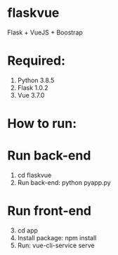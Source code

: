 # flaskvue
 Flask + VueJS + Boostrap

# Required:
1. Python 3.8.5
2. Flask 1.0.2
3. Vue 3.7.0

# How to run:
# Run back-end
1. cd flaskvue
2. Run back-end: python pyapp.py

# Run front-end
3. cd app
4. Install package: npm install
5. Run: vue-cli-service serve
